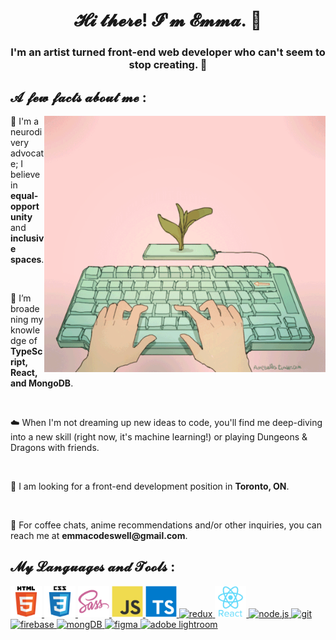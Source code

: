 <h1 align="center">𝓗𝓲 𝓽𝓱𝓮𝓻𝓮! 𝓘'𝓶 𝓔𝓶𝓶𝓪. 💛</h1>
<h3 align="center">I'm an artist turned front-end web developer who can't seem to stop creating. 🌻</h3>

<h2 align="left">𝓐 𝓯𝓮𝔀 𝓯𝓪𝓬𝓽𝓼 𝓪𝓫𝓸𝓾𝓽 𝓶𝓮 :</h2>
  <div align="center">
    <img align="right" height=410px width=450px alt="Anime typing gif" src="https://github.com/emmacodeswell/emmacodeswell/blob/main/4Y8h.gif">
  </div>

<div align="center">
  <p align="left">
    🌈 I'm a neurodivery advocate; I believe in <strong>equal-opportunity</strong> and <strong>inclusive spaces</strong>.
  </p><br>
  <p align="left">
    🌱 I’m broadening my knowledge of <strong>TypeScript, React, and MongoDB</strong>.
  </p><br>
  <p align="left">
    ☁️ When I'm not dreaming up new ideas to code, you'll find me deep-diving into a new skill (right now, it's machine learning!) or playing Dungeons & Dragons with friends.
  </p><br>
  <p align="left">
    👀 I am looking for a front-end development position in <strong>Toronto, ON</strong>.  
  </p><br>
  <p align="left">
    💛 For coffee chats, anime recommendations and/or other inquiries, you can reach me at <strong>emmacodeswell@gmail.com</strong>.
  </p>
</div>

<h2 align="left">𝓜𝔂 𝓛𝓪𝓷𝓰𝓾𝓪𝓰𝓮𝓼 𝓪𝓷𝓭 𝓣𝓸𝓸𝓵𝓼 :</h2>
<div align="left"> 
  <a margin-right="20" href="https://www.w3.org/html/" target="_blank" rel="noreferrer">
    <img src="https://raw.githubusercontent.com/devicons/devicon/master/icons/html5/html5-original-wordmark.svg" alt="html5" width="50" height="50" />
  </a>
  <a href="https://www.w3schools.com/css/" target="_blank" rel="noreferrer">
      <img src="https://raw.githubusercontent.com/devicons/devicon/master/icons/css3/css3-original-wordmark.svg" alt="css3" width="50" height="50" /> 
  </a> 
  <a href="https://sass-lang.com/" target="_blank" rel="noreferrer"> 
    <img src="https://raw.githubusercontent.com/devicons/devicon/master/icons/sass/sass-original.svg" alt="sass" width="50" height="50" /> 
  </a>
  <a href="https://developer.mozilla.org/en-US/docs/Web/JavaScript" target="_blank"rel="noreferrer"> 
      <img src="https://raw.githubusercontent.com/devicons/devicon/master/icons/javascript/javascript-original.svg" alt="javascript" width="50" height="50" /> 
  </a> 
   <a href="https://www.typescriptlang.org/" target="_blank" rel="noreferrer"> 
      <img src="https://raw.githubusercontent.com/devicons/devicon/master/icons/typescript/typescript-original.svg"alt="typescript" width="50" height="50" /> 
   </a> 
    <a href="https://redux.js.org/" target="_blank" rel="noreferrer">
      <img src="https://cdn.jsdelivr.net/gh/devicons/devicon/icons/redux/redux-original.svg" alt="redux" width="50" height="50" /> 
   </a>
    <a href="https://reactjs.org/" target="_blank" rel="noreferrer">
      <img src="https://raw.githubusercontent.com/devicons/devicon/master/icons/react/react-original-wordmark.svg" alt="react" width="50" height="50" /> 
    </a>
   <a href="https://nodejs.org/" target="_blank" rel="noreferrer">
      <img src="https://cdn.jsdelivr.net/gh/devicons/devicon/icons/nodejs/nodejs-original.svg" alt="node.js" width="50" height="50"/>
    </a>
    <a href="https://git-scm.com/" target="_blank" rel="noreferrer"> 
      <img src="https://www.vectorlogo.zone/logos/git-scm/git-scm-icon.svg" alt="git" width="50" height="50" /> 
    </a> 
    <a href="https://firebase.google.com/" target="_blank" rel="noreferrer"> 
      <img src="https://www.vectorlogo.zone/logos/firebase/firebase-icon.svg" alt="firebase" width="50" height="50" />     
    </a>
     <a href="https://www.mongodb.com/" target="_blank" rel="noreferrer"> 
      <img src="https://cdn.jsdelivr.net/gh/devicons/devicon/icons/mongodb/mongodb-original.svg" alt="mongDB" height="50" width="50"/>
     </a>
    <a href="https://www.figma.com/" target="_blank" rel="noreferrer"> 
      <img src="https://cdn.jsdelivr.net/gh/devicons/devicon/icons/figma/figma-original.svg" alt="figma" width="50 height="50" /> 
    </a>
    <a href="https://lightroom.adobe.com/" target="_blank" rel="noreferrer" >
      <img src="https://upload.wikimedia.org/wikipedia/commons/thumb/b/b6/Adobe_Photoshop_Lightroom_CC_logo.svg/246px-Adobe_Photoshop_Lightroom_CC_logo.svg.png" alt="adobe lightroom" width="50" height="50" />
    </a>
</div>

